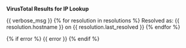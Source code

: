 **VirusTotal Results for IP Lookup**

{{ verbose_msg }}
{% for resolution in resolutions %}
    Resolved as: {{ resolution.hostname }} on {{ resolution.last_resolved }}
{% endfor %}

{% if error %}
{{ error }}
{% endif %}